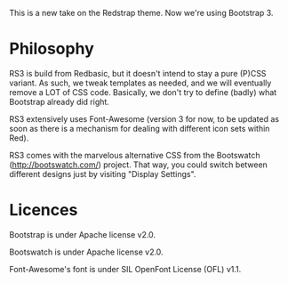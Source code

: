 This is a new take on the Redstrap theme. Now we're using Bootstrap 3.

Philosophy
==========

RS3 is build from Redbasic, but it doesn't intend to stay a pure (P)CSS variant. As such, we tweak templates as needed, and we will eventually remove a LOT of CSS code. Basically, we don't try to define (badly) what Bootstrap already did right.

RS3 extensively uses Font-Awesome (version 3 for now, to be updated as soon as there is a mechanism for dealing with different icon sets within Red).

RS3 comes with the marvelous alternative CSS from the Bootswatch (http://bootswatch.com/) project. That way, you could switch between different designs just by visiting "Display Settings".

Licences
========

Bootstrap is under Apache license v2.0.

Bootswatch is under Apache license v2.0.

Font-Awesome's font is under SIL OpenFont License (OFL) v1.1.
